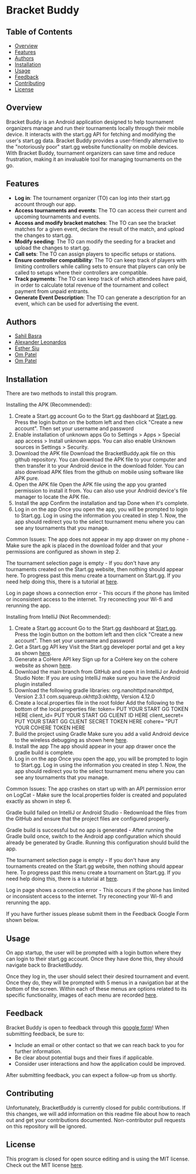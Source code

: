 # Bracket Buddy

## Table of Contents
- [Overview](#overview)
- [Features](#features)
- [Authors](#authors)
- [Installation](#installation)
- [Usage](#usage)
- [Feedback](#feedback)
- [Contributing](#contributing)
- [License](#license)

## Overview
Bracket Buddy is an Android application designed to help tournament organizers manage and run their tournaments locally 
through their mobile device. It interacts with the start.gg API for fetching and modifying the user's start.gg data. 
Bracket Buddy provides a user-friendly alternative to the "notoriously poor" start.gg website functionality on mobile 
devices. With Bracket Buddy, tournament organizers can save time and reduce frustration, making it an invaluable tool for 
managing tournaments on the go. 

## Features
- **Log in**: The tournament organizer (TO) can log into their start.gg account through our app.
- **Access tournaments and events**: The TO can access their current and upcoming tournaments and events.
- **Access and modify bracket matches**: The TO can see the bracket matches for a given event, declare the result 
of the match, and upload the changes to start.gg. 
- **Modify seeding**: The TO can modify the seeding for a bracket and upload the changes to start.gg. 
- **Call sets**: The TO can assign players to specific setups or stations.
- **Ensure controller compatibility**: The TO can keep track of players with limiting controllers while calling sets 
to ensure that players can only be called to setups where their controllers are compatible.
- **Track payments**: The TO can keep track of which attendees have paid, in order to calculate total revenue of the 
tournament and collect payment from unpaid entrants.
- **Generate Event Description**: The TO can generate a description for an event, which can be used for advertising 
the event.

## Authors
- [Sahil Basra](https://github.com/SahilBas2005)
- [Alexander Leonardos](https://github.com/AlexLeonardos)
- [Esther Siu](https://github.com/essi-304)
- [Om Patel](https://github.com/ompatech)
- [Om Patel](https://github.com/om0611)

## Installation
There are two methods to install this program.

Installing the APK (Recommended):
1. Create a Start.gg account
   Go to the Start.gg dashboard at [Start.gg](https://www.start.gg/). Press the login button on the bottom left and
   then click "Create a new account". Then set your username and password
2. Enable installation of unknown apps
Go to Settings > Apps > Special app access > Install unknown apps. You can also enable Unknown sources in Settings > Security. 
3. Download the APK file
Download the BracketBuddy.apk file on this github repository.
You can download the APK file to your computer and then transfer it to your Android device in the download folder.
You can also download APK files from the github on mobile using software like APK pure. 
4. Open the APK file
Open the APK file using the app you granted permission to install it from. You can also use your Android device's file manager
to locate the APK file. 
5. Install the app
Confirm the installation and tap Done when it's complete.
6. Log in on the app
   Once you open the app, you will be prompted to login to Start.gg. Log in using the information you created in step 1.
   Now, the app should redirect you to the select tournament menu where you can see any tournaments that you manage.

Common Issues:
The app does not appear in my app drawer on my phone - Make sure the apk is placed in the download folder and that your
permissions are configured as shown in step 2.

The tournament selection page is empty - If you don't have any tournaments created on the Start.gg website, then nothing
should appear here. To progress past this menu create a tournament on Start.gg. If you need help doing this, there is
a tutorial at [here](https://help.start.gg/en/articles/1465683-creating-a-tournament).

Log in page shows a connection error - This occurs if the phone has limited or inconsistent access to the internet.
Try reconecting your Wi-fi and rerunning the app.

Installing from IntelliJ (Not Recommended):
1. Create a Start.gg account
   Go to the Start.gg dashboard at [Start.gg](https://www.start.gg/). Press the login button on the bottom left and
   then click "Create a new account". Then set your username and password
2. Get a Start.gg API key
   Visit the Start.gg developer portal and get a key as shown [here](https://developer.start.gg/docs/authentication/#:~:text=In%20order%20to%20access%20start,AND%20fill%20out%20this%20form.).
3. Generate a CoHere API key
   Sign up for a CoHere key on the cohere website as shown [here](https://www.nightfall.ai/ai-security-101/cohere-api-key#:~:text=conversational%20AI%20applications.-,To%20get%20a%20Cohere%20API%20key%2C%20developers%20need%20to%20sign,before%20deploying%20them%20to%20production.).
4. Download the main branch from GitHub and open it in IntelliJ or Android Studio
   Note: If you are using IntelliJ make sure you have the Android plugin installed
5. Download the following gradle libraries:
   org.nanohttpd:nanohttpd, Version 2.3.1
   com.squareup.okhttp3:okhttp, Version 4.12.0
6. Create a local.properties file in the root folder
   Add the following to the bottom of the local.properties file:
  token= PUT YOUR START GG TOKEN HERE
  client_id= PUT YOUR START GG CLIENT ID HERE
  client_secret= PUT YOUR START GG CLIENT SECRET TOKEN HERE
  cohere= "PUT YOUR COHERE TOKEN HERE
7. Build the project using Gradle
   Make sure you add a valid Android device to the wireless debugging as shown here [here](https://www.geeksforgeeks.org/guide-to-install-and-setup-intellij-idea-for-android-app-development/).
7. Install the app
The app should appear in your app drawer once the gradle build is complete.
8. Log in on the app
   Once you open the app, you will be prompted to login to Start.gg. Log in using the information you created in step 1.
   Now, the app should redirect you to the select tournament menu where you can see any tournaments that you manage.

Common Issues:
The app crashes on start up with an API permission error on LogCat - Make sure the local.properties folder is created
and populated exactly as shown in step 6.

Gradle build failed on IntelliJ or Android Studio - Redownload the files from the GitHub and ensure that the project
files are configured properly.

Gradle build is successful but no app is generated - After running the Gradle build once, switch to the Android app
configuration which should already be generated by Gradle. Running this configuration should build the app.

The tournament selection page is empty - If you don't have any tournaments created on the Start.gg website, then nothing
should appear here. To progress past this menu create a tournament on Start.gg. If you need help doing this, there is
a tutorial at [here](https://help.start.gg/en/articles/1465683-creating-a-tournament).

Log in page shows a connection error - This occurs if the phone has limited or inconsistent access to the internet.
Try reconecting your Wi-fi and rerunning the app.

If you have further issues please submit them in the Feedback Google Form shown below.   

## Usage
On app startup, the user will be prompted with a login button where they can login to their start.gg account. Once they have done this, they should navigate back to BracketBuddy.

Once they log in, the user should select their desired tournament and event. Once they do, they will be prompted with 5 menus in a navigation bar at the bottom of the screen. Within each of these menus are options related to its specific functionality, images of each menu are recorded [here](https://drive.google.com/drive/folders/1ykSAsVVC5Af_IVYZX9h985wE7KAtisu3?usp=sharing). 
## Feedback
Bracket Buddy is open to feedback through this [google form](https://forms.gle/7vZLDufXwvgFXi8L8)!
When submitting feedback, be sure to:
- Include an email or other contact so that we can reach back to you for further information.
- Be clear about potential bugs and their fixes if applicable.
- Consider user interactions and how the application could be improved.

After submitting feedback, you can expect a follow-up from us shortly.


## Contributing
Unfortunately, BracketBuddy is currently closed for public contributions. If this changes, we will add information on this readme file about how to reach out and get your contributions documented. Non-contributor
pull requests on this repository will be ignored.

## License
This program is closed for open source editing and is using the MIT license.
Check out the MIT license [here](LICENSE).
